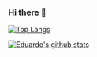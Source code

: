 ### Hi there 👋

<!--
**omartinez182/omartinez182** is a ✨ _special_ ✨ repository because its `README.md` (this file) appears on your GitHub profile.

Here are some ideas to get you started:

- 🔭 I’m currently working on ...
- 🌱 I’m currently learning ...
- 👯 I’m looking to collaborate on ...
- 🤔 I’m looking for help with ...
- 💬 Ask me about ...
- 📫 How to reach me: ...
- 😄 Pronouns: ...
- ⚡ Fun fact: ...
-->

[![Top Langs](https://github-readme-stats.vercel.app/api/top-langs/?username=omartinez182t&theme=algolia)](https://github.com/omartinez182t/github-readme-stats)

[![Eduardo's github stats](https://github-readme-stats.vercel.app/api?username=omartinez182&theme=algolia)](https://github.com/omartinez182/github-readme-stats)
